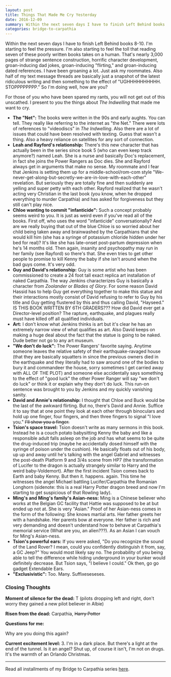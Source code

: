 ```yaml
---
layout: post
title: Things That Made Me Cry Yesterday
date: 2016-12-09
summary: Within the next seven days I have to finish Left Behind books 8-10. I'm starting to feel the pressure. I'm also starting to feel the toll that reading seven of these poorly written books takes on a human...
categories: bridge-to-carpathia
---
```

Within the next seven days I have to finish Left Behind books 8-10. I'm starting to feel the pressure. I'm also starting to feel the toll that reading seven of these poorly written books takes on a human. That's nearly 3,000 pages of strange sentence construction, horrific character development, groan-inducing dad jokes, groan-inducing "flirting," and groan-inducing dated references. I have been groaning a lot. Just ask my roommates. Also half of my text message threads are basically just a snapshot of the latest ridiculous writing and then something to the effect of "UGHHHHHHHHHH. STOPPPPPPPP." So I'm doing well, how are you?

For those of you who have been spared my rants, you will not get out of this unscathed. I present to you the things about <em>The Indwelling</em> that made me want to cry.

<ul>
<li><b>The "Net":</b> The books were written in the 90s and early aughts. You can tell. They really like referring to the internet as "the Net." There were lots of references to "videodiscs" in <em>The Indwelling</em>. Also there are a lot of issues that could have been resolved with texting. Guess that wasn't a thing. Also a heavy reliance on satellites for any sort of connection.</li>
<li><b>Leah and Rayford's relationship:</b> There's this new character that has actually been in the series since book 5 (who can even keep track anymore?) named Leah. She is a nurse and basically Doc's replacement, in fact she joins the Power Rangers as Doc dies. She and Rayford always get in arguments that make no sense. My roommate and I fear that Jenkins is setting them up for a middle-school/rom-com style "We-never-get-along-but-secretly-we-are-in-love-with-each-other" revelation. But seriously they are totally fine and then suddenly are yelling and super petty with each other. Rayford realized that he wasn't acting very Christian in the last book (you know, when he dropped everything to murder Carpathia) and has asked for forgiveness but they still can't play nice.</li>
<li><b>Chloe wanting to commit "infanticide":</b> Such a concept probably seems weird to you. It is just as weird even if you've read all of the books. First off, who uses the word "infanticide" conversationally? And are we really buying that out of the blue Chloe is so worried about her child being taken away and brainwashed by the Carpathians that she would kill him (she has a syringe of potassium chloride hidden under her bed for real)? It's like she has late-onset post-partum depression when he's 14 months old. Then again, insanity and psychopathy may run in her family (see Rayford) so there's that. She even tries to get other people to promise to kill Kenny the baby if she isn't around when the bad guys come. It's very odd.</li>
<li><b>Guy and David's relationship:</b> Guy is some artist who has been commissioned to create a 24 foot tall exact replica art installation of naked Carpathia. The way Jenkins characterizes Guy is basically a character from <em>Zoolander</em> or <em>Blades of Glory</em>. For some reason David Hassid has to help Guy get everything together to make this statue and their interactions mostly consist of David refusing to refer to Guy by his title and Guy getting flustered by this and thus calling David, "Hayseed." IS THIS BOOK WRITTEN BY 6TH GRADERS??? How did David ever get a Director-level position? The rapture, earthquake, and plagues really must have killed off all qualified individuals.</li>
<li><b>Art:</b> I don't know what Jenkins thinks is art but it's clear he has an extremely narrow view of what qualifies as art. Also David keeps on making a huge deal about the fact that the statue is going to be naked. Dude better not go to any art museum.</li>
<li><b>"We don't do luck":</b> The Power Rangers' favorite saying. Anytime someone leaves the relative safety of their earthquake-ravaged house (that they are basically squatters in since the previous owners died in the earthquake and they literally had to saw around one of the bodies to bury it and commandeer the house, sorry sometimes I get carried away with ALL OF THE PLOT) and someone else accidentally says something to the effect of "good luck" the other Power Ranger will say "we don't do luck" or think it or explain why they don't do luck. This run-on sentence was brought to you by Jenkins and my quickly vanishing sanity.</li>
<li><b>David and Annie's relationship:</b> I thought that Chloe and Buck would be the last of the awkward flirting. But no, there's David and Annie. Suffice it to say that at one point they look at each other through binoculars and hold up one finger, four fingers, and then three fingers to signal "I love you." <strike>I'll show you a finger.</strike></li>
<li><b>Tsion's space travel:</b> Tsion doesn't write as many sermons in this book. Instead he is a couch potato babysitting Kenny the baby and like a responsible adult falls asleep on the job and has what seems to be quite the drug-induced trip (maybe he accidentally dosed himself with the syringe of poison under the cushion). He basically floats out of his body, up up and away until he's talking with the angel Gabriel and witnesses the post-death Platform 9 and 3/4s scene from HP7 (the transformation of Lucifer to the dragon is actually strangely similar to Harry and the weird baby-Voldemort). After the first incident Tsion comes back to Earth and baby Kenny. But then it. happens. again. This time he witnesses the angel Michael battling Lucifer/Carpathia the Romanian Longhorn (sidenote: this is a real Harry Potter dragon breed and now I'm starting to get suspicious of that Rowling lady).</li>
<li><b>Ming's and Ming's family's Asian-ness:</b> Ming is a Chinese believer who works at the Belgian GC facility that Hattie was supposed to be at but ended up not at. She is very "Asian." Proof of her Asian-ness comes in the form of the following: She knows martial arts. Her father greets her with a handshake. Her parents bow at everyone. Her father is rich and very demanding and doesn't understand how to behave at Carpathia's memorial service (What are you, an alien???). As an Asian I can vouch for Ming's Asian-ness.</li>
<li><b>Tsion's powerful ears:</b> If you were asked, "Do you recognize the sound of the Land Rover? I mean, could you confidently distinguish it from, say, a GC Jeep?" You would most likely say no. The probability of you being able to tell the difference while hiding underground in your bunker would definitely decrease. But Tsion says, "I believe I could." Ok then, go go gadget Extendable Ears.</li>
<li><b>"Exclusivistic":</b> Too. Many. Suffixeseseses.</li>
</ul>

<h3>Closing Thoughts</h3>

<p><b>Moment of silence for the dead:</b> T (pilots dropping left and right, don't worry they gained a new pilot believer in Albie)</p>

<p><b>Risen from the dead:</b> Carpathia, <strike>Harry Potter</strike></p>

<p><b>Questions for me:</b></p>
Why are you doing this again?

<p><b>Current excitement level:</b> 3. I'm in a dark place. But there's a light at the end of the tunnel. Is it an angel? Shut up, of course it isn't, I'm not on drugs. It's the warmth of an Orlando Christmas.</p>

<hr>
Read all installments of my Bridge to Carpathia series <a href="https://hsureads.github.io/category/bridge-to-carpathia/">here</a>.
